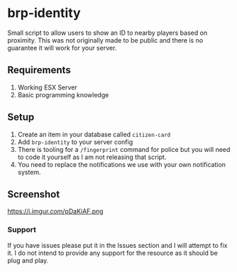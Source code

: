 # brp-identity
Small script to allow users to show an ID to nearby players based on proximity. This was not originally made to be public and there is no guarantee it will work for your server.

## Requirements
1. Working ESX Server
2. Basic programming knowledge

## Setup
1. Create an item in your database called `citizen-card`
2. Add `brp-identity` to your server config
3. There is tooling for a `/fingerprint` command for police but you will need to code it yourself as I am not releasing that script.
4. You need to replace the notifications we use with your own notification system.

## Screenshot
https://i.imgur.com/pDaKiAF.png

### Support
If you have issues please put it in the Issues section and I will attempt to fix it. I do not intend to provide any support for the resource as it should be plug and play.

